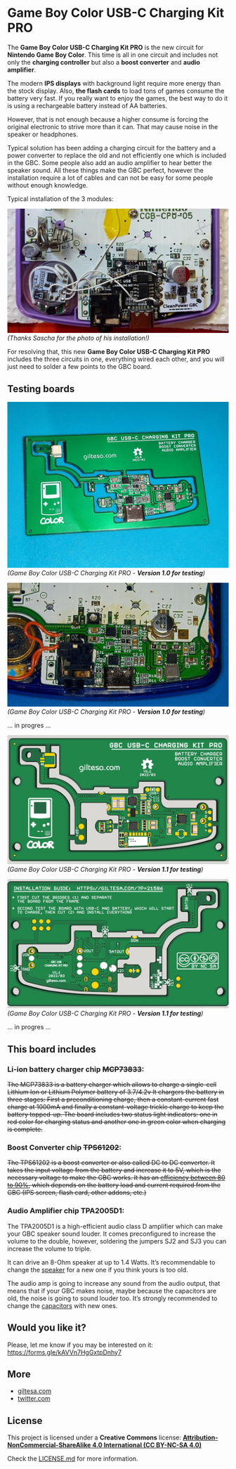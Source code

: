 

# Game Boy Color USB-C Charging Kit PRO

The **Game Boy Color USB-C Charging Kit PRO** is the new circuit for **Nintendo Game Boy Color**. This time is all in one circuit and includes not only the **charging controller** but also a **boost converter** and **audio amplifier**.

The modern **IPS displays** with background light require more energy than the stock display. Also, **the flash cards** to load tons of games consume the battery very fast. If you really want to enjoy the games, the best way to do it is using a rechargeable battery instead of AA batteries.

However, that is not enough because a higher consume is forcing the original electronic to strive more than it can. That may cause noise in the speaker or headphones.

Typical solution has been adding a charging circuit for the battery and a power converter to replace the old and not efficiently one which is included in the GBC. Some people also add an audio amplifier to hear better the speaker sound. All these things make the GBC perfect, however the installation require a lot of cables and can not be easy for some people without enough knowledge.

Typical installation of the 3 modules:

![GBC](https://raw.githubusercontent.com/giltesa/Game-Boy-Color-USB-C-Charging-Kit-Pro/master/5.%20Photos/main/Sascha.jpg)
*(Thanks Sascha for the photo of his installation!)*

For resolving that, this new **Game Boy Color USB-C Charging Kit PRO** includes the three circuits in one, everything wired each other, and you will just need to solder a few points to the GBC board.

## Testing boards

![Game Boy Color USB-C Charging Kit PRO - Version 1.0 for testing](https://raw.githubusercontent.com/giltesa/Game-Boy-Color-USB-C-Charging-Kit-Pro/master/5.%20Photos/v1.0/IMG_20220306_161632.jpg)
*(Game Boy Color USB-C Charging Kit PRO - **Version 1.0 for testing**)*

![Game Boy Color USB-C Charging Kit PRO - Version 1.0 for testing](https://raw.githubusercontent.com/giltesa/Game-Boy-Color-USB-C-Charging-Kit-Pro/master/5.%20Photos/v1.0/2022-03-06%2017_08_10.jpg)
*(Game Boy Color USB-C Charging Kit PRO - **Version 1.0 for testing**)*

... in progres ...

![Game Boy Color USB-C Charging Kit PRO - Version 1.1 for testing](https://raw.githubusercontent.com/giltesa/Game-Boy-Color-USB-C-Charging-Kit-Pro/master/5.%20Photos/v1.1/Game%20Boy%20Color%20USB-C%20Charging%20Kit%20PRO%20-%20top%20v1.1.jpg)
*(Game Boy Color USB-C Charging Kit PRO - **Version 1.1 for testing**)*

![Game Boy Color USB-C Charging Kit PRO - Version 1.1 for testing](https://raw.githubusercontent.com/giltesa/Game-Boy-Color-USB-C-Charging-Kit-Pro/master/5.%20Photos/v1.1/Game%20Boy%20Color%20USB-C%20Charging%20Kit%20PRO%20-%20bottom%20v1.1.jpg)
*(Game Boy Color USB-C Charging Kit PRO - **Version 1.1 for testing**)*


... in progres ...


## This board includes

### Li-ion battery charger chip ~~MCP73833~~:

~~The MCP73833 is a battery charger which allows to charge a single-cell Lithium Ion or Lithium Polymer battery of 3.7/4.2v
It chargers the battery in three stages: First a preconditioning charge, then a constant-current fast charge at 1000mA and finally a constant-voltage trickle charge to keep the battery topped-up.
The board includes two status light indicators: one in red color for charging status and another one in green color when charging is complete.~~


### Boost Converter chip ~~TPS61202~~:

~~The TPS61202 is a boost converter or also called DC to DC converter. It takes the input voltage from the battery and increase it to 5V, which is the necessary voltage to make the GBC works.
It has an [efficiency between 80 to 90%](https://www.pololu.com/product/2564#lightbox-picture0J4685), which depends on the battery load and current required from the GBC (IPS screen, flash card, other addons, etc.)~~


### Audio Amplifier chip TPA2005D1:

The TPA2005D1 is a high-efficient audio class D amplifier which can make your GBC speaker sound louder. It comes preconfigured to increase the volume to the double, however, soldering the jumpers SJ2 and SJ3 you can increase the volume to triple.

It can drive an 8-Ohm speaker at up to 1.4 Watts. It’s recommendable to change the [speaker](https://www.aliexpress.com/item/1005002313603099.html) for a new one if you think yours is too old.

The audio amp is going to increase any sound from the audio output, that means that if your GBC makes noise, maybe because the capacitors are old, the noise is going to sound louder too. It’s strongly recommended to change the [capacitors](https://www.aliexpress.com/item/1005002727830780.html) with new ones.


## Would you like it?

Please, let me know if you may be interested on it:
https://forms.gle/kAVVn7HgGxtpDnhy7


## More

- [giltesa.com](https://giltesa.com/en/nintendo-usb-c-charging-kit "giltesa.com")
- [twitter.com](https://twitter.com/giltesa/status/1503669454852481024 "twitter.com")


## License

This project is licensed under a **Creative Commons** license:
**[Attribution-NonCommercial-ShareAlike 4.0 International (CC BY-NC-SA 4.0) ](https://creativecommons.org/licenses/by-nc-sa/4.0/)**

Check the [LICENSE.md](LICENSE.md) for more information.

